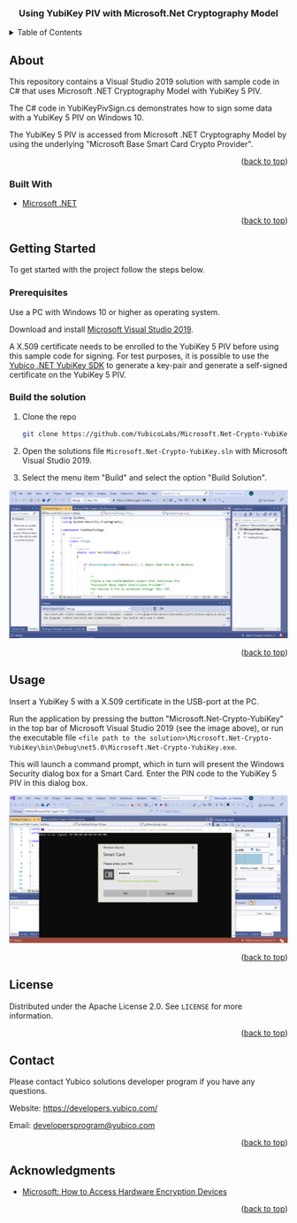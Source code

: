 <div id="top"></div>

<h3 align="center">Using YubiKey PIV with Microsoft.Net Cryptography Model</h3>

<!-- TABLE OF CONTENTS -->
<details>
  <summary>Table of Contents</summary>
  <ol>
    <li>
      <a href="#about-the-project">About</a>
      <ul>
        <li><a href="#built-with">Built With</a></li>
      </ul>
    </li>
    <li>
      <a href="#getting-started">Getting Started</a>
      <ul>
        <li><a href="#prerequisites">Prerequisites</a></li>
        <li><a href="#installation">Installation</a></li>
      </ul>
    </li>
    <li><a href="#usage">Usage</a></li>
    <li><a href="#license">License</a></li>
    <li><a href="#contact">Contact</a></li>
    <li><a href="#acknowledgments">Acknowledgments</a></li>
  </ol>
</details>

<!-- ABOUT -->
## About

This repository contains a Visual Studio 2019 solution with sample code in C# that uses Microsoft .NET Cryptography Model with YubiKey 5 PIV.

The C# code in YubiKeyPivSign.cs demonstrates how to sign some data with a YubiKey 5 PIV on Windows 10.

The YubiKey 5 PIV is accessed from Microsoft .NET Cryptography Model by using the underlying "Microsoft Base Smart Card Crypto Provider".

<p align="right">(<a href="#top">back to top</a>)</p>



### Built With

* [Microsoft .NET](https://docs.microsoft.com/en-us/dotnet/)

<p align="right">(<a href="#top">back to top</a>)</p>



<!-- GETTING STARTED -->
## Getting Started

To get started with the project follow the steps below.

### Prerequisites

Use a PC with Windows 10 or higher as operating system.

Download and install [Microsoft Visual Studio 2019](https://visualstudio.microsoft.com/downloads/).

A X.509 certificate needs to be enrolled to the YubiKey 5 PIV before using this sample code for signing. 
For test purposes, it is possible to use the [Yubico .NET YubiKey SDK](https://github.com/Yubico/Yubico.NET.SDK/tree/develop/Yubico.YubiKey/examples/PivSampleCode/) to generate a key-pair and generate a self-signed certificate on the YubiKey 5 PIV.

### Build the solution

1. Clone the repo
   ```sh
   git clone https://github.com/YubicoLabs/Microsoft.Net-Crypto-YubiKey.git
   ```
2. Open the solutions file `Microsoft.Net-Crypto-YubiKey.sln` with Microsoft Visual Studio 2019.

3. Select the menu item "Build" and select the option "Build Solution".

![](/images/build.png)

<p align="right">(<a href="#top">back to top</a>)</p>



<!-- USAGE EXAMPLES -->
## Usage

Insert a YubiKey 5 with a X.509 certificate in the USB-port at the PC.

Run the application by pressing the button "Microsoft.Net-Crypto-YubiKey" in the top bar of Microsoft Visual Studio 2019 (see the image above), or run the executable file `<file path to the solution>\Microsoft.Net-Crypto-YubiKey\bin\Debug\net5.0\Microsoft.Net-Crypto-YubiKey.exe`.

This will launch a command prompt, which in turn will present the Windows Security dialog box for a Smart Card. Enter the PIN code to the YubiKey 5 PIV in this dialog box.

![](/images/run.png)

<p align="right">(<a href="#top">back to top</a>)</p>



<!-- LICENSE -->
## License

Distributed under the Apache License 2.0. See `LICENSE` for more information.

<p align="right">(<a href="#top">back to top</a>)</p>



<!-- CONTACT -->
## Contact

Please contact Yubico solutions developer program if you have any questions.

Website: https://developers.yubico.com/

Email: developersprogram@yubico.com

<p align="right">(<a href="#top">back to top</a>)</p>



<!-- ACKNOWLEDGMENTS -->
## Acknowledgments

* [Microsoft: How to Access Hardware Encryption Devices](https://docs.microsoft.com/en-us/dotnet/standard/security/how-to-access-hardware-encryption-devices)

<p align="right">(<a href="#top">back to top</a>)</p>

